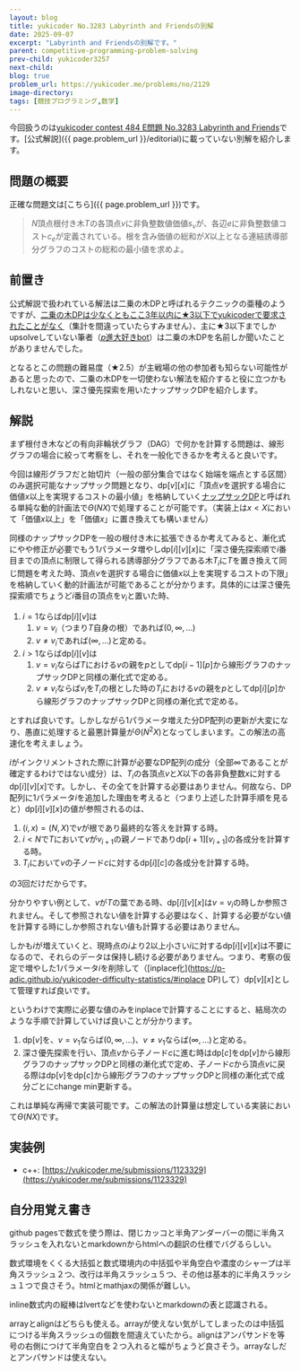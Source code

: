 ```yaml
---
layout: blog
title: yukicoder No.3283 Labyrinth and Friendsの別解
date: 2025-09-07
excerpt: "Labyrinth and Friendsの別解です。"
parent: competitive-programming-problem-solving
prev-child: yukicoder3257
next-child: 
blog: true
problem_url: https://yukicoder.me/problems/no/2129
image-directory: 
tags: [競技プログラミング,数学]
---
```


今回扱うのは<a href="{{ page.problem_url }}">yukicoder contest 484 E問題 No.3283 Labyrinth and Friends</a>です。[公式解説]({{ page.problem_url }}/editorial)に載っていない別解を紹介します。


## 問題の概要

正確な問題文は[こちら]({{ page.problem_url }})です。

> $N$頂点根付き木$T$の各頂点$v$に非負整数値価値$s_v$が、各辺$e$に非負整数値コスト$c_e$が定義されている。根を含み価値の総和が$X$以上となる連結誘導部分グラフのコストの総和の最小値を求めよ。


## 前置き

公式解説で扱われている解法は二乗の木DPと呼ばれるテクニックの亜種のようですが、[二乗の木DPは少なくともここ3年以内に★3以下でyukicoderで要求されたことがなく](https://p-adic.github.io/yukicoder-difficulty-statistics/#二乗の木DP)（集計を間違っていたらすみません）、主に★3以下までしかupsolveしていない筆者（[$p$進大好きbot](https://x.com/non_archimedean)）は二乗の木DPを名前しか聞いたことがありませんでした。

となるとこの問題の難易度（★2.5）が主戦場の他の参加者も知らない可能性があると思ったので、二乗の木DPを一切使わない解法を紹介すると役に立つかもしれないと思い、深さ優先探索を用いたナップサックDPを紹介します。


## 解説

まず根付き木などの有向非輪状グラフ（DAG）で何かを計算する問題は、線形グラフの場合に絞って考察をし、それを一般化できるかを考えると良いです。

今回は線形グラフだと始切片（一般の部分集合ではなく始端を端点とする区間）のみ選択可能なナップサック問題となり、$\textrm{dp}[v][x]$に「頂点$v$を選択する場合に価値$x$以上を実現するコストの最小値」を格納していく[ナップサックDP](https://p-adic.github.io/yukicoder-difficulty-statistics/#ナップサックDP)と呼ばれる単純な動的計画法で$\Theta(NX)$で処理することが可能です。（実装上は$x < X$において「価値$x$以上」を「価値$x$」に置き換えても構いません）

同様のナップサックDPを一般の根付き木に拡張できるか考えてみると、漸化式にやや修正が必要でもう$1$パラメータ増やし$\textrm{dp}[i][v][x]$に「深さ優先探索順で$i$番目までの頂点に制限して得られる誘導部分グラフである木$T_i$に$T$を置き換えて同じ問題を考えた時、頂点$v$を選択する場合に価値$x$以上を実現するコストの下限」を格納していく動的計画法が可能であることが分かります。具体的には深さ優先探索順でちょうど$i$番目の頂点を$v_i$と置いた時、

1. $i = 1$ならば$\textrm{dp}[i][v]$は
    1. $v = v_i$（つまり$T$自身の根）であれば$(0,\infty,\ldots)$
    1. $v \neq v_i$であれば$(\infty,\ldots)$と定める。
1. $i > 1$ならば$\textrm{dp}[i][v]$は
    1. $v = v_i$ならば$T$における$v$の親を$p$として$\textrm{dp}[i-1][p]$から線形グラフのナップサックDPと同様の漸化式で定める。
    1. $v \neq v_i$ならば$v_i$を$T_i$の根とした時の$T_i$における$v$の親を$p$として$\textrm{dp}[i][p]$から線形グラフのナップサックDPと同様の漸化式で定める。

とすれば良いです。しかしながら$1$パラメータ増えた分DP配列の更新が大変になり、愚直に処理すると最悪計算量が$\Theta(N^2X)$となってしまいます。この解法の高速化を考えましょう。

$i$がインクリメントされた際に計算が必要なDP配列の成分（全部$\infty$であることが確定するわけではない成分）は、$T_i$の各頂点$v$と$X$以下の各非負整数$x$に対する$\textrm{dp}[i][v][x]$です。しかし、その全てを計算する必要はありません。何故なら、DP配列に$1$パラメータ$i$を追加した理由を考えると（つまり上述した計算手順を見ると）$\textrm{dp}[i][v][x]$の値が参照されるのは、

1. $(i,x) = (N,X)$で$v$が根であり最終的な答えを計算する時。
1. $i < N$で$T$において$v$が$v_{i+1}$の親ノードであり$\textrm{dp}[i+1][v_{i+1}]$の各成分を計算する時。
1. $T_i$において$v$の子ノード$c$に対する$\textrm{dp}[i][c]$の各成分を計算する時。

の$3$回だけだからです。

分かりやすい例として、$v$が$T$の葉である時、$\textrm{dp}[i][v][x]$は$v = v_i$の時しか参照されません。そして参照されない値を計算する必要はなく、計算する必要がない値を計算する時にしか参照されない値も計算する必要はありません。

しかも$i$が増えていくと、現時点の$i$より$2$以上小さい$i$に対する$\textrm{dp}[i][v][x]$は不要になるので、それらのデータは保持し続ける必要がありません。つまり、考察の仮定で増やした$1$パラメータ$i$を削除して（[inplace化](https://p-adic.github.io/yukicoder-difficulty-statistics/#inplace DP)して）$\textrm{dp}[v][x]$として管理すれば良いです。

というわけで実際に必要な値のみをinplaceで計算することにすると、結局次のような手順で計算していけば良いことが分かります。

1. $\textrm{dp}[v]$を、$v = v_1$ならば$(0,\infty,\ldots)$、$v \neq v_1$ならば$(\infty,\ldots)$と定める。
1. 深さ優先探索を行い、頂点$v$から子ノード$c$に進む時は$\textrm{dp}[c]$を$\textrm{dp}[v]$から線形グラフのナップサックDPと同様の漸化式で定め、子ノード$c$から頂点$v$に戻る際は$\textrm{dp}[v]$を$\textrm{dp}[c]$から線形グラフのナップサックDPと同様の漸化式で成分ごとにchange min更新する。

これは単純な再帰で実装可能です。この解法の計算量は想定している実装において$\Theta(NX)$です。


## 実装例

- c++: [https://yukicoder.me/submissions/1123329](https://yukicoder.me/submissions/1123329)


## 自分用覚え書き

github pagesで数式を使う際は、閉じカッコと半角アンダーバーの間に半角スラッシュを入れないとmarkdownからhtmlへの翻訳の仕様でバグるらしい。

数式環境をくくる大括弧と数式環境内の中括弧や半角空白や濃度のシャープは半角スラッシュ２つ、改行は半角スラッシュ５つ、その他は基本的に半角スラッシュ１つで良さそう。htmlとmathjaxの関係が難しい。

inline数式内の縦棒はlvertなどを使わないとmarkdownの表と認識される。

arrayとalignはどちらも使える。arrayが使えない気がしてしまったのは中括弧につける半角スラッシュの個数を間違えていたから。alignはアンパサンドを等号の右側につけて半角空白を２つ入れると幅がちょうど良さそう。arrayなしだとアンパサンドは使えない。

